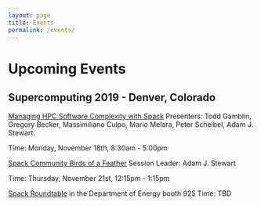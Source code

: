 ```yaml
---
layout: page
title: Events
permalink: /events/
---
```


# Upcoming Events

## Supercomputing 2019 - Denver, Colorado
[Managing HPC Software Complexity with Spack](https://sc19.supercomputing.org/?post_type=page&p=3479&id=tut164&sess=sess194) 
Presenters: Todd Gamblin, Gregory Becker, Massimiliano Culpo, 
            Mario Melara, Peter Scheibel, Adam J. Stewart.

Time: Monday, November 18th, 8:30am - 5:00pm

[Spack Community Birds of a Feather](https://sc19.supercomputing.org/?post_type=page&p=3479&id=bof189&sess=sess310)
Session Leader: Adam J. Stewart

Time: Thursday, November 21st, 12:15pm - 1:15pm

[Spack Roundtable](https://scdoe.info/other-booth-activities/) in the Department of Energy booth 925
Time: TBD
